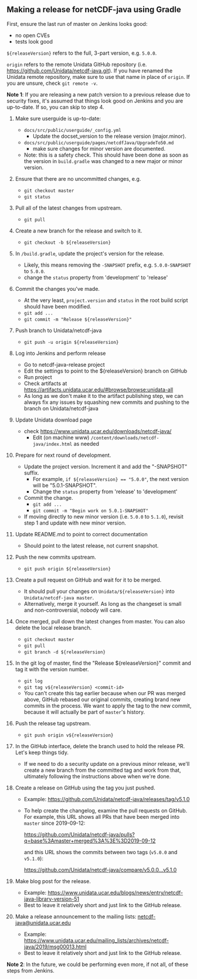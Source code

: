## Making a release for netCDF-java using Gradle

First, ensure the last run of master on Jenkins looks good:
 * no open CVEs
 * tests look good

`${releaseVersion}` refers to the full, 3-part version, e.g. `5.0.0`.

`origin` refers to the remote Unidata GitHub repository (i.e. https://github.com/Unidata/netcdf-java.git).
If you have renamed the Unidata remote repository, make sure to use that name in place of `origin`.
If you are unsure, check `git remote -v`.

**Note 1**: If you are releasing a new patch version to a previous release due to security fixes, it's assumed that things look good on Jenkins and you are up-to-date.
If so, you can skip to step 4.

1. Make sure userguide is up-to-date:
   - `docs/src/public/userguide/_config.yml`
       - Update the docset_version to the release version (major.minor).
   - `docs/src/public/userguide/pages/netcdfJava/UpgradeTo50.md`
       - make sure changes for minor version are documented.
   - Note: this is a safety check.
     This should have been done as soon as the version in `build.gradle` was changed to a new major or minor version.

1. Ensure that there are no uncommitted changes, e.g.
   - `git checkout master`
   - `git status`

1. Pull all of the latest changes from upstream.
   - `git pull`

1. Create a new branch for the release and switch to it.
   - `git checkout -b ${releaseVersion}`

1. In `/build.gradle`, update the project's version for the release.
   - Likely, this means removing the `-SNAPSHOT` prefix, e.g. `5.0.0-SNAPSHOT` to `5.0.0`.
   - change the `status` property from 'development' to 'release'

1. Commit the changes you've made.
    - At the very least, `project.version` and `status` in the root build script should have been modified.
    - `git add ...`
    - `git commit -m "Release ${releaseVersion}"`

1. Push branch to Unidata/netcdf-java
    - `git push -u origin ${releaseVersion}`

1. Log into Jenkins and perform release
    - Go to netcdf-java-release project
    - Edit the settings to point to the ${releaseVersion} branch on GitHub
    - Run project
    - Check artifacts at https://artifacts.unidata.ucar.edu/#browse/browse:unidata-all
    - As long as we don't make it to the artifact publishing step, we can always fix any issues by squashing new commits and pushing to the branch on Unidata/netcdf-java

1. Update Unidata download page
    - check https://www.unidata.ucar.edu/downloads/netcdf-java/
      * Edit (on machine www) `/content/downloads/netcdf-java/index.html` as needed

1. Prepare for next round of development.
    - Update the project version. Increment it and add the "-SNAPSHOT" suffix.
      * For example, `if ${releaseVersion} == "5.0.0"`, the next version will be "5.0.1-SNAPSHOT".
      * Change the `status` property from 'release' to 'development'
    - Commit the change.
      * `git add ...`
      * `git commit -m "Begin work on 5.0.1-SNAPSHOT"`
    - If moving directly to new minor version (i.e. `5.0.0` to `5.1.0`), revisit step 1 and update with new minor version.

1. Update README.md to point to correct documentation
    - Should point to the latest release, not current snapshot.

1. Push the new commits upstream.
    - `git push origin ${releaseVersion}`

1. Create a pull request on GitHub and wait for it to be merged.
    - It should pull your changes on `Unidata/${releaseVersion}` into `Unidata/netcdf-java master`.
    - Alternatively, merge it yourself. As long as the changeset is small and non-controversial, nobody will care.

1. Once merged, pull down the latest changes from master. You can also delete the local release branch.
    - `git checkout master`
    - `git pull`
    - `git branch -d ${releaseVersion}`

1. In the git log of master, find the "Release ${releaseVersion}" commit and tag it with the version number.
    - `git log`
    - `git tag v${releaseVersion} <commit-id>`
    - You can't create this tag earlier because when our PR was merged above, GitHub rebased our original
      commits, creating brand new commits in the process. We want to apply the tag to the new commit,
      because it will actually be part of `master`'s history.

1. Push the release tag upstream.
    -  `git push origin v${releaseVersion}`

1. In the GitHub interface, delete the branch used to hold the release PR. Let's keep things tidy.
    - If we need to do a security update on a previous minor release, we'll create a new branch from the committed tag and work from that, ultimately following the instructions above when we're done.

1. Create a release on GitHub using the tag you just pushed.
    - Example: https://github.com/Unidata/netcdf-java/releases/tag/v5.1.0
    - To help create the changelog, examine the pull requests on GitHub. For example, this URL shows all PRs that
      have been merged into `master` since 2019-09-12:
      
      https://github.com/Unidata/netcdf-java/pulls?q=base%3Amaster+merged%3A%3E%3D2019-09-12
      
      and this URL shows the commits between two tags (`v5.0.0` and `v5.1.0`):
      
      https://github.com/Unidata/netcdf-java/compare/v5.0.0...v5.1.0

1. Make blog post for the release.
    - Example: https://www.unidata.ucar.edu/blogs/news/entry/netcdf-java-library-version-51
    - Best to leave it relatively short and just link to the GitHub release.

1. Make a release announcement to the mailing lists: netcdf-java@unidata.ucar.edu
    - Example: https://www.unidata.ucar.edu/mailing_lists/archives/netcdf-java/2019/msg00013.html
    - Best to leave it relatively short and just link to the GitHub release.

**Note 2**: In the future, we could be performing even more, if not all, of these steps from Jenkins.
